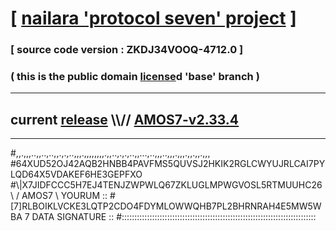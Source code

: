 
# [ [nailara 'protocol seven' project](http://nailara.network/) ]

### [ source code version : ZKDJ34VOOQ-4712.0 ]

### ( this is the public domain [license](../license)d 'base' branch )
---
## current [release](https://github.com/nailara-technologies/protocol-7/releases) \\\\// [AMOS7-v2.33.4](https://github.com/nailara-technologies/protocol-7/releases/tag/AMOS7-v2.33.4)
---

#,,.,,,..,,..,..,,.,.,..,,,.,,,,,,,,.,,..,.,.,..,,...,..,,,..,,,.,,,.,,.,,.,,,
#64XUD52OJ42AQB2HNBB4PAVFMS5QUVSJ2HKIK2RGLCWYUJRLCAI7PYLQD64X5VDAKEF6HE3GEPFXO
#\\\|X7JIDFCCC5H7EJ4TENJZWPWLQ67ZKLUGLMPWGVOSL5RTMUUHC26 \ / AMOS7 \ YOURUM ::
#\[7]RLBOIKLVCKE3LQTP2CDO4FDYMLOWWQHB7PL2BHRNRAH4E5MW5WBA 7  DATA SIGNATURE ::
#:::::::::::::::::::::::::::::::::::::::::::::::::::::::::::::::::::::::::::::
